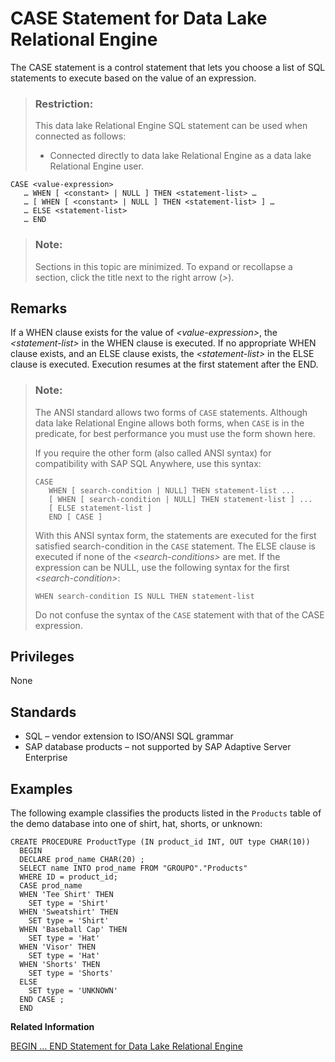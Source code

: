 <!-- loioa614f1b784f21015881ec813cf926bf0 -->

# CASE Statement for Data Lake Relational Engine

The CASE statement is a control statement that lets you choose a list of SQL statements to execute based on the value of an expression.



> ### Restriction:  
> This data lake Relational Engine SQL statement can be used when connected as follows:
> 
> -   Connected directly to data lake Relational Engine as a data lake Relational Engine user.



```
CASE <value-expression>
   … WHEN [ <constant> | NULL ] THEN <statement-list> …
   … [ WHEN [ <constant> | NULL ] THEN <statement-list> ] …
   … ELSE <statement-list>
   … END
```



> ### Note:  
> Sections in this topic are minimized. To expand or recollapse a section, click the title next to the right arrow \(*\>*\).



<a name="loioa614f1b784f21015881ec813cf926bf0__IQ_Usage"/>

## Remarks

If a WHEN clause exists for the value of *<value-expression\>*, the *<statement-list\>* in the WHEN clause is executed. If no appropriate WHEN clause exists, and an ELSE clause exists, the *<statement-list\>* in the ELSE clause is executed. Execution resumes at the first statement after the END.

> ### Note:  
> The ANSI standard allows two forms of `CASE` statements. Although data lake Relational Engine allows both forms, when `CASE` is in the predicate, for best performance you must use the form shown here.
> 
> If you require the other form \(also called ANSI syntax\) for compatibility with SAP SQL Anywhere, use this syntax:
> 
> ```
> CASE
>    WHEN [ search-condition | NULL] THEN statement-list ...
>    [ WHEN [ search-condition | NULL] THEN statement-list ] ...
>    [ ELSE statement-list ]
>    END [ CASE ]
> ```
> 
> With this ANSI syntax form, the statements are executed for the first satisfied search-condition in the `CASE` statement. The ELSE clause is executed if none of the *<search-conditions\>* are met. If the expression can be NULL, use the following syntax for the first *<search-condition\>*:
> 
> ```
> WHEN search-condition IS NULL THEN statement-list
> ```
> 
> Do not confuse the syntax of the `CASE` statement with that of the CASE expression.



<a name="loioa614f1b784f21015881ec813cf926bf0__IQ_Permissions"/>

## Privileges

None



<a name="loioa614f1b784f21015881ec813cf926bf0__IQ_Standards"/>

## Standards

-   SQL – vendor extension to ISO/ANSI SQL grammar
-   SAP database products – not supported by SAP Adaptive Server Enterprise



<a name="loioa614f1b784f21015881ec813cf926bf0__IQ_Examples"/>

## Examples

The following example classifies the products listed in the `Products` table of the demo database into one of shirt, hat, shorts, or unknown:

```
CREATE PROCEDURE ProductType (IN product_id INT, OUT type CHAR(10))
  BEGIN
  DECLARE prod_name CHAR(20) ;
  SELECT name INTO prod_name FROM "GROUPO"."Products"
  WHERE ID = product_id;
  CASE prod_name
  WHEN 'Tee Shirt' THEN
    SET type = 'Shirt'			
  WHEN 'Sweatshirt' THEN
    SET type = 'Shirt'
  WHEN 'Baseball Cap' THEN
    SET type = 'Hat'
  WHEN 'Visor' THEN
    SET type = 'Hat'
  WHEN 'Shorts' THEN
    SET type = 'Shorts'
  ELSE
    SET type = 'UNKNOWN'
  END CASE ;
  END
```

**Related Information**  


[BEGIN … END Statement for Data Lake Relational Engine](begin-end-statement-for-data-lake-relational-engine-a6142de.md "Groups SQL statements together.")


